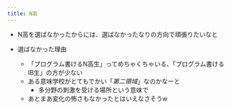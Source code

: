 ```yaml
---
title: N高
---
```


* N高を選ばなかったからには、選ばなかったなりの方向で頑張りたいなと

* 選ばなかった理由
  
  * 「プログラム書けるN高生」ってめちゃくちゃいる、「プログラム書けるIB生」の方が少ない
  * ある意味学校がとてもでかい「*第二領域*」なのかなーと
    * 多分野の刺激を受ける場所という意味で
  * あとまあ変化の怖さもなかったとはいえなさそうw
